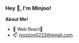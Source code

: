 <h3 title="hehehe"> Hey 👋, I'm Minjoo!</h3>

**About Me!**
- 🤔 Web React💙
- 📫 [joozzoo0223@gmail.com](mailto:joozzoo0223@gmail.com).

